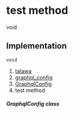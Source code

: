 
<div>

# test method

</div>


void 



## Implementation

``` language-dart
void  
```







1.  [talawa](../../index.md)
2.  [graphql_config](../../services_graphql_config/)
3.  [GraphqlConfig](../../services_graphql_config/GraphqlConfig-class.md)
4.  test method

##### GraphqlConfig class







